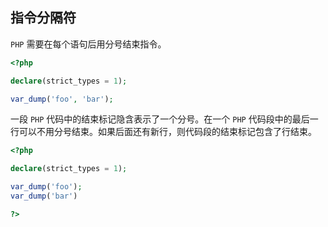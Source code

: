 ## 指令分隔符

`PHP` 需要在每个语句后用分号结束指令。

```php
<?php

declare(strict_types = 1);

var_dump('foo', 'bar');

```

一段 `PHP` 代码中的结束标记隐含表示了一个分号。在一个 `PHP` 代码段中的最后一行可以不用分号结束。如果后面还有新行，则代码段的结束标记包含了行结束。

```php
<?php

declare(strict_types = 1);

var_dump('foo');
var_dump('bar')

?>
```

